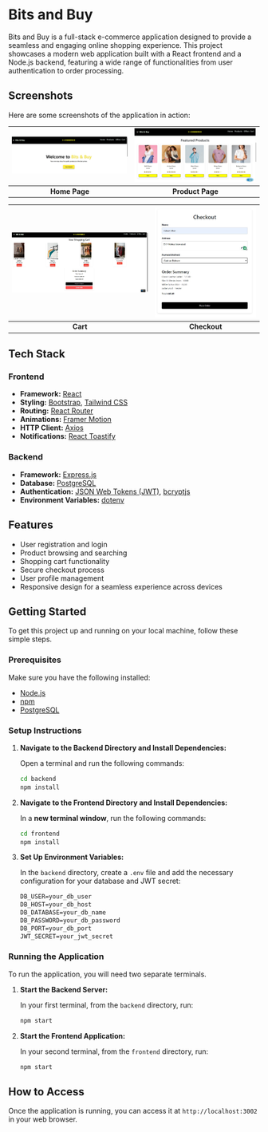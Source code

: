 # Bits and Buy

Bits and Buy is a full-stack e-commerce application designed to provide a seamless and engaging online shopping experience. This project showcases a modern web application built with a React frontend and a Node.js backend, featuring a wide range of functionalities from user authentication to order processing.

## Screenshots

Here are some screenshots of the application in action:

| ![Home Page](screenshorts/Capture1.JPG) | ![Product Page](screenshorts/Capture2.JPG) |
| :-------------------------------------: | :---------------------------------------: |
|                **Home Page**                |              **Product Page**               |

| ![Cart](screenshorts/cart.JPG) | ![Checkout](screenshorts/checkout.JPG) |
| :----------------------------: | :------------------------------------: |
|              **Cart**              |                **Checkout**                |

## Tech Stack

### Frontend

*   **Framework:** [React](https://reactjs.org/)
*   **Styling:** [Bootstrap](https://getbootstrap.com/), [Tailwind CSS](https://tailwindcss.com/)
*   **Routing:** [React Router](https://reactrouter.com/)
*   **Animations:** [Framer Motion](https://www.framer.com/motion/)
*   **HTTP Client:** [Axios](https://axios-http.com/)
*   **Notifications:** [React Toastify](https://fkhadra.github.io/react-toastify/)

### Backend

*   **Framework:** [Express.js](https://expressjs.com/)
*   **Database:** [PostgreSQL](https://www.postgresql.org/)
*   **Authentication:** [JSON Web Tokens (JWT)](https://jwt.io/), [bcryptjs](https://www.npmjs.com/package/bcryptjs)
*   **Environment Variables:** [dotenv](https://www.npmjs.com/package/dotenv)

## Features

*   User registration and login
*   Product browsing and searching
*   Shopping cart functionality
*   Secure checkout process
*   User profile management
*   Responsive design for a seamless experience across devices

## Getting Started

To get this project up and running on your local machine, follow these simple steps.

### Prerequisites

Make sure you have the following installed:
*   [Node.js](https://nodejs.org/)
*   [npm](https://www.npmjs.com/get-npm)
*   [PostgreSQL](https://www.postgresql.org/)

### Setup Instructions

1.  **Navigate to the Backend Directory and Install Dependencies:**

    Open a terminal and run the following commands:
    ```sh
    cd backend
    npm install
    ```

2.  **Navigate to the Frontend Directory and Install Dependencies:**

    In a **new terminal window**, run the following commands:
    ```sh
    cd frontend
    npm install
    ```

3.  **Set Up Environment Variables:**

    In the `backend` directory, create a `.env` file and add the necessary configuration for your database and JWT secret:
    ```
    DB_USER=your_db_user
    DB_HOST=your_db_host
    DB_DATABASE=your_db_name
    DB_PASSWORD=your_db_password
    DB_PORT=your_db_port
    JWT_SECRET=your_jwt_secret
    ```

### Running the Application

To run the application, you will need two separate terminals.

1.  **Start the Backend Server:**

    In your first terminal, from the `backend` directory, run:
    ```sh
    npm start
    ```

2.  **Start the Frontend Application:**

    In your second terminal, from the `frontend` directory, run:
    ```sh
    npm start
    ```

## How to Access

Once the application is running, you can access it at `http://localhost:3002` in your web browser.
